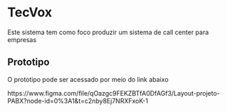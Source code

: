 # TecVox
Este sistema tem como foco produzir um sistema de call center para empresas

## Prototipo
<p>O prototipo pode ser acessado por meio do link abaixo</p>
<p>https://www.figma.com/file/qOazgc9FEKZBTfA0DfAGf3/Layout-projeto-PABX?node-id=0%3A1&t=c2nby8Ej7NRXFxoK-1</p>
